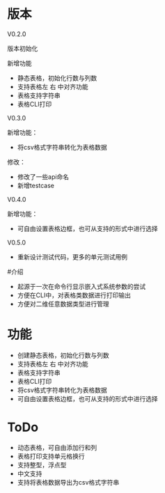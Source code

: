 # 版本

V0.2.0

版本初始化

新增功能

* 静态表格，初始化行数与列数
* 支持表格左 右 中对齐功能
* 表格支持字符串
* 表格CLI打印

V0.3.0

新增功能：

* 将csv格式字符串转化为表格数据

修改：

* 修改了一些api命名
* 新增testcase

V0.4.0

新增功能：

* 可自由设置表格边框，也可从支持的形式中进行选择

V0.5.0

* 重新设计测试代码，更多的单元测试用例

#介绍

* 起源于一次在命令行显示嵌入式系统参数的尝试
* 方便在CLI中，对表格类数据进行打印输出
* 方便对二维任意数据类型进行管理

# 功能

* 创建静态表格，初始化行数与列数
* 支持表格左 右 中对齐功能
* 表格支持字符串
* 表格CLI打印
* 将csv格式字符串转化为表格数据
* 可自由设置表格边框，也可从支持的形式中进行选择

# ToDo

* 动态表格，可自由添加行和列
* 表格打印支持单元格换行
* 支持整型，浮点型
* 中文支持
* 支持将表格数据导出为csv格式字符串

